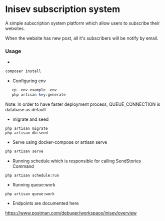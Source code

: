 # Inisev subscription system

A simple subscription system platform which allow users to subscribe their websites.

When the website has new post, all it's subscribers will be notify by email.

### Usage

-
```php
composer install
```

- Configuring env
```php 
   cp .env.example .env
   php artisan key:generate
```

Note: In order to have faster deployment process, QUEUE_CONNECTION is database as default

- migrate and seed

``` 
php artisan migrate
php artisan db:seed
```

- Serve using docker-compose or artisan serve
 ```php
php artisan serve
```

- Running schedule which is responsible for calling SendStories Command

``` 
php artisan schedule:run
```

- Running queue:work

``` 
php artisan queue:work
```

- Endpoints are documented here

https://www.postman.com/debuqer/workspace/inisev/overview


